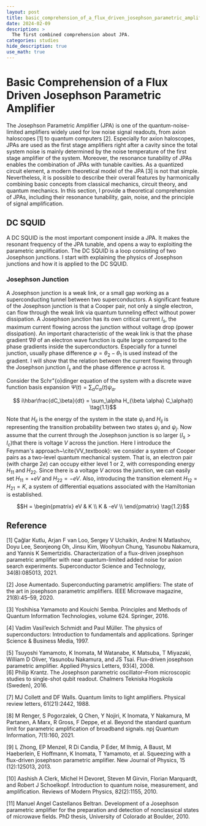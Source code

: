 ```yaml
---
layout: post
title: basic_comprehension_of_a_flux_driven_josephson_parametric_amplifier
date: 2024-02-09
description: >
  The first combined comprehension about JPA.
categories: studies
hide_description: true
use_math: true
---
```


# Basic Comprehension of a Flux Driven Josephson Parametric Amplifier

The Josephson Parametric Amplifier (JPA) is one of the quantum-noise-limited amplifiers widely used for low noise signal readouts, from axion haloscopes [1] to quantum computers [2].
Especially for axion haloscopes, JPAs are used as the first stage amplifiers right after a cavity since the total system noise is mainly determined by the noise temperature of the first stage amplifier of the system.
Moreover, the resonance tunability of JPAs enables the combination of JPAs with tunable cavities.
As a quantized circuit element, a modern theoretical model of the JPA [3] is not that simple.
Nevertheless, it is possible to describe their overall features by harmonically combining basic concepts from classical mechanics, circuit theory, and quantum mechanics.
In this section, I provide a theoretical comprehension of JPAs, including their resonance tunability, gain, noise, and the principle of signal amplification.   


## DC SQUID
A DC SQUID is the most important component inside a JPA.
It makes the resonant frequency of the JPA tunable, and opens a way to exploiting the parametric amplification.
The DC SQUID is a loop consisting of two Josephson junctions.
I start with explaining the physics of Josephson junctions and how it is applied to the DC SQUID.   

### Josephson Junction
A Josephson junction is a weak link, or a small gap working as a superconducting tunnel between two superconductors.
A significant feature of the Josephson junction is that a Cooper pair, not only a single electron, can flow through the weak link via quantum tunneling effect without power dissipation.
A Josephson junction has its own critical current $I_s$, the maximum current flowing across the junction without voltage drop (power dissipation).
An important characteristic of the weak link is that the phase gradient $\nabla\theta$ of an electron wave function is quite large compared to the phase gradients inside the superconductors.
Especially for a tunnel junction, usually phase difference $\varphi=\theta_2-\theta_1$ is used instead of the gradient.
I will show that the relation between the current flowing through the Josephson junction $I_s$ and the phase difference $\varphi$ across it.   

Consider the Schr\"{o}dinger equation of the system with a discrete wave function basis expansion $\Psi(t)=\sum_\alpha C_{\alpha}(t)\psi_{\alpha}$.

$$ i\hbar\frac{dC_\beta}{dt} = \sum_\alpha H_{\beta \alpha} C_\alpha(t) \tag{1.1}$$

Note that $H_{ii}$ is the energy of the system in the state $\psi_i$ and $H_{ij}$ is representing the transition probability between two states $\psi_i$ and $\psi_j$.
Now assume that the current through the Josephson junction is so larger ($I_s > I_c$)that there is voltage $V$ across the junction.
Here I introduce the Feynman's approach~\cite{VV_textbook}: we consider a system of Cooper pairs as a two-level quantum mechanical system.
That is, an electron pair (with charge $2e$) can occupy either level 1 or 2, with corresponding energy $H_{11}$ and $H_{22}$.
Since there is a voltage $V$ across the junction, we can easily set $H_{11}=+eV$ and $H_{22}=-eV$.
Also, introducing the transition element $H_{12}=H_{21}=K$, a system of differential equations associated with the Hamiltonian is established.

$$H =
    \begin{pmatrix} 
   eV & K  \\
   K & -eV  \\
   \end{pmatrix} \tag{1.2}$$

## Reference

[1] Çağlar Kutlu, Arjan F van Loo, Sergey V Uchaikin, Andrei N Matlashov, Doyu Lee, Seonjeong Oh, Jinsu Kim,
Woohyun Chung, Yasunobu Nakamura, and Yannis K Semertzidis. Characterization of a flux-driven josephson
parametric amplifier with near quantum-limited added noise for axion search experiments. Superconductor
Science and Technology, 34(8):085013, 2021.   
   
[2] Jose Aumentado. Superconducting parametric amplifiers: The state of the art in josephson parametric amplifiers.
IEEE Microwave magazine, 21(8):45–59, 2020.   
   
[3] Yoshihisa Yamamoto and Kouichi Semba. Principles and Methods of Quantum Information Technologies,
volume 624. Springer, 2016.   
   
[4] Vadim Vasil’evich Schmidt and Paul Müller. The physics of superconductors: Introduction to fundamentals and
applications. Springer Science & Business Media, 1997.   
   
[5] Tsuyoshi Yamamoto, K Inomata, M Watanabe, K Matsuba, T Miyazaki, William D Oliver, Yasunobu Nakamura,
and JS Tsai. Flux-driven josephson parametric amplifier. Applied Physics Letters, 93(4), 2008.   
[6] Philip Krantz. The Josephson parametric oscillator–From microscopic studies to single-shot qubit readout.
Chalmers Tekniska Hogskola (Sweden), 2016.   
   
[7] MJ Collett and DF Walls. Quantum limits to light amplifiers. Physical review letters, 61(21):2442, 1988.   
   
[8] M Renger, S Pogorzalek, Q Chen, Y Nojiri, K Inomata, Y Nakamura, M Partanen, A Marx, R Gross, F Deppe,
et al. Beyond the standard quantum limit for parametric amplification of broadband signals. npj Quantum
Information, 7(1):160, 2021.   
   
[9] L Zhong, EP Menzel, R Di Candia, P Eder, M Ihmig, A Baust, M Haeberlein, E Hoffmann, K Inomata,
T Yamamoto, et al. Squeezing with a flux-driven josephson parametric amplifier. New Journal of Physics, 15
(12):125013, 2013.   
   
[10] Aashish A Clerk, Michel H Devoret, Steven M Girvin, Florian Marquardt, and Robert J Schoelkopf. Introduction
to quantum noise, measurement, and amplification. Reviews of Modern Physics, 82(2):1155, 2010.   
   
[11] Manuel Angel Castellanos Beltran. Development of a Josephson parametric amplifier for the preparation and
detection of nonclassical states of microwave fields. PhD thesis, University of Colorado at Boulder, 2010.   
   

